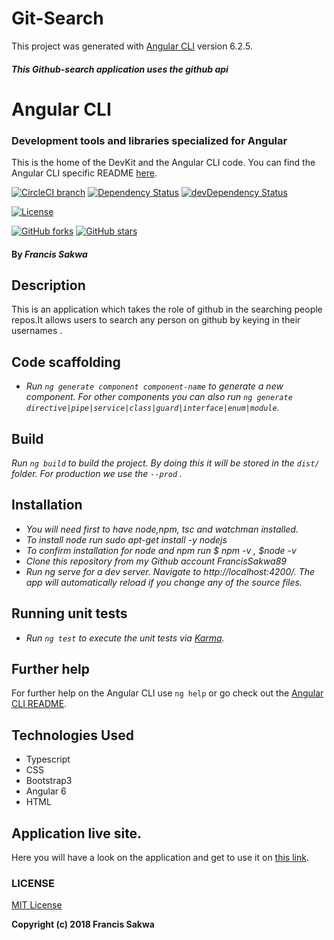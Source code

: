 # Git-Search

This project was generated with [Angular CLI](https://github.com/angular/angular-cli) version 6.2.5.

#### _**This Github-search application uses the github api**_
# Angular CLI
### Development tools and libraries specialized for Angular

This is the home of the DevKit and the Angular CLI code. You can find the Angular CLI specific README
[here](https://github.com/angular/angular-cli/blob/master/packages/angular/cli/README.md).


[![CircleCI branch](https://img.shields.io/circleci/project/github/angular/angular-cli/master.svg?label=circleci)](https://circleci.com/gh/angular/angular-cli) [![Dependency Status](https://david-dm.org/angular/angular-cli.svg)](https://david-dm.org/angular/angular-cli) [![devDependency Status](https://david-dm.org/angular/angular-cli/dev-status.svg)](https://david-dm.org/angular/angular-cli?type=dev) 

[![License](https://img.shields.io/npm/l/@angular/cli.svg)](https://github.com/angular/angular-cli/blob/master/LICENSE) 

[![GitHub forks](https://img.shields.io/github/forks/angular/angular-cli.svg?style=social&label=Fork)](https://github.com/angular/angular-cli/fork) [![GitHub stars](https://img.shields.io/github/stars/angular/angular-cli.svg?style=social&label=Star)](https://github.com/angular/angular-cli) 

#### By _**Francis Sakwa**_

## Description
This is an application which takes the role of github in the searching people repos.It allows users to search any person on github by keying in their usernames .
## Code scaffolding

* _Run `ng generate component component-name` to generate a new component. For other components you can also run `ng generate directive|pipe|service|class|guard|interface|enum|module`._
## Build

_Run `ng build` to build the project. By doing this it will be stored in the `dist/` folder.  For production we use the `--prod` ._

## Installation

* _You will need first to have node,npm, tsc and watchman installed._
* _To install node run sudo apt-get install -y nodejs_
* _To confirm installation for node and npm run $ npm -v , $node -v_
* _Clone this repository from my Github account FrancisSakwa89_
* _Run ng serve for a dev server. Navigate to http://localhost:4200/. The app will automatically reload if you change any of the source files._
## Running unit tests

* _Run `ng test` to execute the unit tests via [Karma](https://karma-runner.github.io)._
## Further help

For further help on the Angular CLI use `ng help` or go check out the [Angular CLI README](https://github.com/angular/angular-cli/blob/master/README.md).


## Technologies Used
* Typescript
* CSS
* Bootstrap3
* Angular 6
* HTML


## Application live site.
Here you will have a look on the application and get to use it on [this link](https://francissakwa89.github.io/Github-Search/).


### LICENSE
[MIT License](https://choosealicense.com/licenses/mit/#)

 __Copyright (c) 2018 Francis Sakwa__
